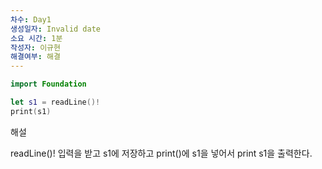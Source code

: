 ```yaml
---
차수: Day1
생성일자: Invalid date
소요 시간: 1분
작성자: 이규현
해결여부: 해결
---
```

```Swift
import Foundation

let s1 = readLine()!
print(s1)
```

  

  

해설

readLine()! 입력을 받고 s1에 저장하고 print()에 s1을 넣어서 print s1을 출력한다.